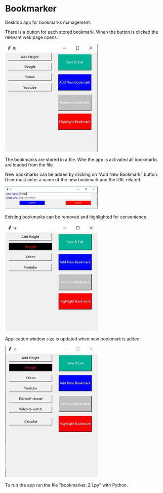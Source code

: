 # Bookmarker

Desktop app for bookmarks management. 

There is a button for each stored bookmark. When the button
is clicked the relevant web page opens.

<img src="https://github.com/EvgeniyJeka/Bookmarker/blob/master/bookmarker_1.jpg" alt="Screenshot" width="300" />

The bookmarks are stored in a file. Whe the app
is activated all bookmarks are loaded from the file.

New bookmarks can be added by clicking on "Add New Bookmark" button.
User must enter a name of the new bookmark and the URL related.

<img src="https://github.com/EvgeniyJeka/Bookmarker/blob/master/bookmarker_3.jpg" alt="Screenshot" width="300" />

Existing bookmarks can be removed and highlighted for convenience.

<img src="https://github.com/EvgeniyJeka/Bookmarker/blob/master/bookmarker_2.jpg" alt="Screenshot" width="300" />


Application window size is updated when new bookmark is added.

<img src="https://github.com/EvgeniyJeka/Bookmarker/blob/master/bookmarker_4.jpg" alt="Screenshot" width="300" />


To run the app run the file "bookmarker_2.1.py" with Python.
